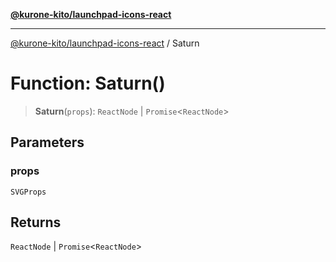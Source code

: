 [**@kurone-kito/launchpad-icons-react**](../README.md)

***

[@kurone-kito/launchpad-icons-react](../globals.md) / Saturn

# Function: Saturn()

> **Saturn**(`props`): `ReactNode` \| `Promise`\<`ReactNode`\>

## Parameters

### props

`SVGProps`

## Returns

`ReactNode` \| `Promise`\<`ReactNode`\>
